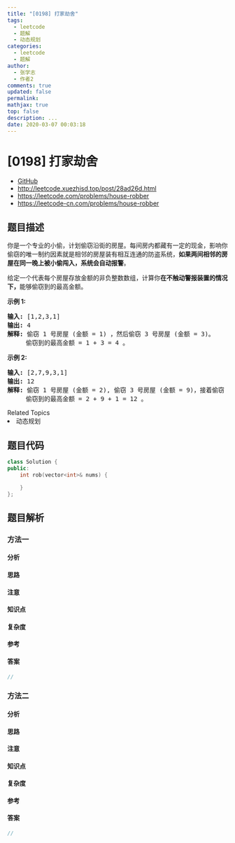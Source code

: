 ```yaml
---
title: "[0198] 打家劫舍"
tags:
  - leetcode
  - 题解
  - 动态规划
categories:
  - leetcode
  - 题解
author:
  - 张学志
  - 作者2
comments: true
updated: false
permalink:
mathjax: true
top: false
description: ...
date: 2020-03-07 00:03:18
---
```



# [0198] 打家劫舍
* [GitHub](https://github.com/algoboy101/LeetCodeCrowdsource/tree/master/_posts/QA/%5B0198%5D%20%E6%89%93%E5%AE%B6%E5%8A%AB%E8%88%8D.md)
* http://leetcode.xuezhisd.top/post/28ad26d.html
* https://leetcode.com/problems/house-robber
* https://leetcode-cn.com/problems/house-robber


## 题目描述

<p>你是一个专业的小偷，计划偷窃沿街的房屋。每间房内都藏有一定的现金，影响你偷窃的唯一制约因素就是相邻的房屋装有相互连通的防盗系统，<strong>如果两间相邻的房屋在同一晚上被小偷闯入，系统会自动报警</strong>。</p>

<p>给定一个代表每个房屋存放金额的非负整数数组，计算你<strong>在不触动警报装置的情况下，</strong>能够偷窃到的最高金额。</p>

<p><strong>示例 1:</strong></p>

<pre><strong>输入:</strong> [1,2,3,1]
<strong>输出:</strong> 4
<strong>解释:</strong> 偷窃 1 号房屋 (金额 = 1) ，然后偷窃 3 号房屋 (金额 = 3)。
&nbsp;    偷窃到的最高金额 = 1 + 3 = 4 。</pre>

<p><strong>示例 2:</strong></p>

<pre><strong>输入:</strong> [2,7,9,3,1]
<strong>输出:</strong> 12
<strong>解释:</strong> 偷窃 1 号房屋 (金额 = 2), 偷窃 3 号房屋 (金额 = 9)，接着偷窃 5 号房屋 (金额 = 1)。
&nbsp;    偷窃到的最高金额 = 2 + 9 + 1 = 12 。
</pre>
<div><div>Related Topics</div><div><li>动态规划</li></div></div>


## 题目代码

```cpp
class Solution {
public:
    int rob(vector<int>& nums) {

    }
};
```


## 题目解析


### 方法一

#### 分析

#### 思路

#### 注意

#### 知识点

#### 复杂度

#### 参考

#### 答案

```cpp
//
```


### 方法二

#### 分析

#### 思路

#### 注意

#### 知识点

#### 复杂度

#### 参考

#### 答案

```cpp
//
```


